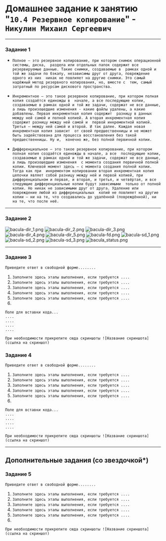 # Домашнее задание к занятию "`10.4 Резервное копирование`" - `Никулин Михаил Сергеевич`



---

### Задание 1

- `Полное – это резервное копирование, при котором снимок операционной системы, диска, 
раздела или отдельных папок содержит все резервируемые данные. Такие снимки, создаваемые в 
рамках одной и той же задачи по бэкапу, независимы друг от друга, повреждение одного из них 
никак не повлияет на другие снимки. Это самый надёжный метод резервного копирования, но, вместе с 
тем, самый затратный по ресурсам дискового пространства.`

- `Инкрементное – это такое резервное копирование, при котором полная копия создаётся единожды в 
начале, а все последующие копии, создаваемые в рамках одной и той же задачи, содержат не все данные, 
а лишь произошедшие изменения - какие файлы удалены, а какие добавлены. Первая инкрементная копия содержит 
разницу в данных между ней самой и полной копией. А вторая инкрементная копия содержит разницу между ней самой и 
первой инкрементной копией. Третья – между ней самой и второй. И так далее. Каждая новая инкрементная копия зависит 
от своей предшественницы и не может быть задействована для процесса восстановления без такой предшественницы. Ну и, 
конечно же, без полной первичной копии.`

- `Дифференциальное – это такое резервное копирование, при котором полная копия создаётся единожды в начале, а все 
последующие копии, создаваемые в рамках одной и той же задачи, содержат не все данные, а лишь произошедшие изменения 
с момента создания первичной полной копии. Ключевой момент здесь – с момента создания полной копии. Тогда как при 
инкрементом копировании вторая инкрементная копия цепочки являет собой разницу между ней и первой копией, при 
дифференциальном и первая, и вторая, и третья, и четвёртая, и все следующие дифференциальные копии будут зависимыми 
только от полной копии. Но никак не зависимыми друг от друга. Удаление или повреждение любой из дифференциальных 
копий не повлияет на другие копии – ни на те, что создавались до удалённой (повреждённой), ни на те, что после неё.`



---

### Задание 2

![bacula-dir_1.png](img%2Fbacula-dir_1.png)
![bacula-dir_2.png](img%2Fbacula-dir_2.png)
![bacula-dir_3.png](img%2Fbacula-dir_3.png)
![bacula-dir_4.png](img%2Fbacula-dir_4.png)
![bacula-dir_5.png](img%2Fbacula-dir_5.png)
![bacula-fd.png](img%2Fbacula-fd.png)
![bacula-sd_1.png](img%2Fbacula-sd_1.png)
![bacula-sd_2.png](img%2Fbacula-sd_2.png)
![bacula-sd_3.png](img%2Fbacula-sd_3.png)
![bacula_status.png](img%2Fbacula_status.png)

---

### Задание 3

`Приведите ответ в свободной форме........`

1. `Заполните здесь этапы выполнения, если требуется ....`
2. `Заполните здесь этапы выполнения, если требуется ....`
3. `Заполните здесь этапы выполнения, если требуется ....`
4. `Заполните здесь этапы выполнения, если требуется ....`
5. `Заполните здесь этапы выполнения, если требуется ....`
6. 

```
Поле для вставки кода...
....
....
....
....
```

`При необходимости прикрепитe сюда скриншоты
![Название скриншота](ссылка на скриншот)`

### Задание 4

`Приведите ответ в свободной форме........`

1. `Заполните здесь этапы выполнения, если требуется ....`
2. `Заполните здесь этапы выполнения, если требуется ....`
3. `Заполните здесь этапы выполнения, если требуется ....`
4. `Заполните здесь этапы выполнения, если требуется ....`
5. `Заполните здесь этапы выполнения, если требуется ....`
6. 

```
Поле для вставки кода...
....
....
....
....
```

`При необходимости прикрепитe сюда скриншоты
![Название скриншота](ссылка на скриншот)`

---
## Дополнительные задания (со звездочкой*)


### Задание 5

`Приведите ответ в свободной форме........`

1. `Заполните здесь этапы выполнения, если требуется ....`
2. `Заполните здесь этапы выполнения, если требуется ....`
3. `Заполните здесь этапы выполнения, если требуется ....`
4. `Заполните здесь этапы выполнения, если требуется ....`
5. `Заполните здесь этапы выполнения, если требуется ....`
6. 

`При необходимости прикрепитe сюда скриншоты
![Название скриншота](ссылка на скриншот)`

